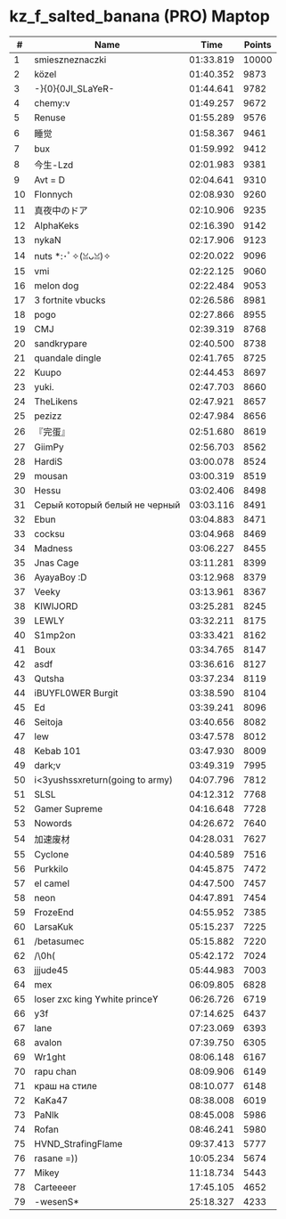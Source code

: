 # kz_f_salted_banana (PRO) Maptop

|  # | Name | Time | Points |
|-------------- | -------------- | -------------- | -------------- | 
| 1 | smieszneznaczki | 01:33.819 | 10000 | 
| 2 | közel | 01:40.352 | 9873 | 
| 3 | -}{0}{0JI_SLaYeR- | 01:44.641 | 9782 | 
| 4 | chemy:v | 01:49.257 | 9672 | 
| 5 | Renuse | 01:55.289 | 9576 | 
| 6 | 睡觉 | 01:58.367 | 9461 | 
| 7 | bux | 01:59.992 | 9412 | 
| 8 | 今生-Lzd | 02:01.983 | 9381 | 
| 9 | Avt = D | 02:04.641 | 9310 | 
| 10 | Flonnych | 02:08.930 | 9260 | 
| 11 | 真夜中のドア | 02:10.906 | 9235 | 
| 12 | AlphaKeks | 02:16.390 | 9142 | 
| 13 | nykaN | 02:17.906 | 9123 | 
| 14 | nuts *:･ﾟ✧(ꈍᴗꈍ)✧ | 02:20.022 | 9096 | 
| 15 | vmi | 02:22.125 | 9060 | 
| 16 | melon dog | 02:22.484 | 9053 | 
| 17 | 3 fortnite vbucks | 02:26.586 | 8981 | 
| 18 | pogo | 02:27.866 | 8955 | 
| 19 | CMJ | 02:39.319 | 8768 | 
| 20 | sandkrypare | 02:40.500 | 8738 | 
| 21 | quandale dingle | 02:41.765 | 8725 | 
| 22 | Kuupo | 02:44.453 | 8697 | 
| 23 | yuki. | 02:47.703 | 8660 | 
| 24 | TheLikens | 02:47.921 | 8657 | 
| 25 | pezizz | 02:47.984 | 8656 | 
| 26 | 『完蛋』 | 02:51.680 | 8619 | 
| 27 | GiimPy | 02:56.703 | 8562 | 
| 28 | HardiS | 03:00.078 | 8524 | 
| 29 | mousan | 03:00.319 | 8519 | 
| 30 | Hessu | 03:02.406 | 8498 | 
| 31 | Серый который белый не черный | 03:03.116 | 8491 | 
| 32 | Ebun | 03:04.883 | 8471 | 
| 33 | cocksu | 03:04.968 | 8469 | 
| 34 | Madness | 03:06.227 | 8455 | 
| 35 | Jnas Cage | 03:11.281 | 8399 | 
| 36 | AyayaBoy :D | 03:12.968 | 8379 | 
| 37 | Veeky | 03:13.961 | 8367 | 
| 38 | KIWIJORD | 03:25.281 | 8245 | 
| 39 | LEWLY | 03:32.211 | 8175 | 
| 40 | S1mp2on | 03:33.421 | 8162 | 
| 41 | Boux | 03:34.765 | 8147 | 
| 42 | asdf | 03:36.616 | 8127 | 
| 43 | Qutsha | 03:37.234 | 8119 | 
| 44 | iBUYFL0WER Burgit | 03:38.590 | 8104 | 
| 45 | Ed | 03:39.241 | 8096 | 
| 46 | Seitoja | 03:40.656 | 8082 | 
| 47 | lew | 03:47.578 | 8012 | 
| 48 | Kebab 101 | 03:47.930 | 8009 | 
| 49 | dark;v | 03:49.319 | 7995 | 
| 50 | i<3yushssxreturn(going to army) | 04:07.796 | 7812 | 
| 51 | SLSL | 04:12.312 | 7768 | 
| 52 | Gamer Supreme | 04:16.648 | 7728 | 
| 53 | Nowords | 04:26.672 | 7640 | 
| 54 | 加速废材 | 04:28.031 | 7627 | 
| 55 | Cyclone | 04:40.589 | 7516 | 
| 56 | Purkkilo | 04:45.875 | 7472 | 
| 57 | el camel | 04:47.500 | 7457 | 
| 58 | neon | 04:47.891 | 7454 | 
| 59 | FrozeEnd | 04:55.952 | 7385 | 
| 60 | LarsaKuk | 05:15.237 | 7225 | 
| 61 | /betasumec | 05:15.882 | 7220 | 
| 62 | /\0h( | 05:42.172 | 7024 | 
| 63 | jjjude45 | 05:44.983 | 7003 | 
| 64 | mex | 06:09.805 | 6828 | 
| 65 | loser zxc king ϒwhite princeϒ | 06:26.726 | 6719 | 
| 66 | y3f | 07:14.625 | 6437 | 
| 67 | lane | 07:23.069 | 6393 | 
| 68 | avalon | 07:39.750 | 6305 | 
| 69 | Wr1ght | 08:06.148 | 6167 | 
| 70 | rapu chan | 08:09.906 | 6149 | 
| 71 | краш на стиле | 08:10.077 | 6148 | 
| 72 | KaKa47 | 08:38.008 | 6019 | 
| 73 | PaNlk | 08:45.008 | 5986 | 
| 74 | Rofan | 08:46.241 | 5980 | 
| 75 | HVND_StrafingFlame | 09:37.413 | 5777 | 
| 76 | rasane =)) | 10:05.234 | 5674 | 
| 77 | Mikey | 11:18.734 | 5443 | 
| 78 | Carteeeer | 17:45.105 | 4652 | 
| 79 | -wesenS* | 25:18.327 | 4233 | 

